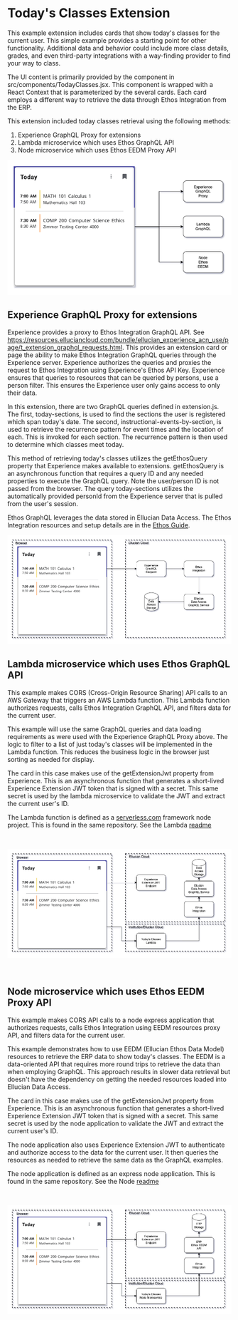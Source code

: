 # Today's Classes Extension
This example extension includes cards that show today's classes for the current user. This simple example provides a starting point for other functionality. Additional data and behavior could include more class details, grades, and even third-party integrations with a way-finding provider to find your way to class.

The UI content is primarily provided by the component in src/components/TodayClasses.jsx. This component is wrapped with a React Context that is parameterized by the several cards. Each card employs a different way to retrieve the data through Ethos Integration from the ERP.

This extension included today classes retrieval using the following methods:
1. Experience GraphQL Proxy for extensions
1. Lambda microservice which uses Ethos GraphQL API
1. Node microservice which uses Ethos EEDM Proxy API

![](../docs/images/Todays-Classes-Ethos-Example.png)

## Experience GraphQL Proxy for extensions

Experience provides a proxy to Ethos Integration GraphQL API. See https://resources.elluciancloud.com/bundle/ellucian_experience_acn_use/page/t_extension_graphql_requests.html. This provides an extension card or page the ability to make Ethos Integration GraphQL queries through the Experience server. Experience authorizes the queries and proxies the request to Ethos Integration using Experience's Ethos API Key. Experience ensures that queries to resources that can be queried by persons, use a person filter. This ensures the Experience user only gains access to only their data.

In this extension, there are two GraphQL queries defined in extension.js. The first, today-sections, is used to find the sections the user is registered which span today's date. The second, instructional-events-by-section, is used to retrieve the recurrence pattern for event times and the location of each. This is invoked for each section. The recurrence pattern is then used to determine which classes meet today.

This method of retrieving today's classes utilizes the getEthosQuery property that Experience makes available to extensions. getEthosQuery is an asynchronous function that requires a query ID and any needed properties to execute the GraphQL query. Note the user/person ID is not passed from the browser. The query today-sections utilizes the automatically provided personId from the Experience server that is pulled from the user's session.

Ethos GraphQL leverages the data stored in Ellucian Data Access. The Ethos Integration resources and setup details are in the [Ethos Guide](../docs/today-classes-ethos-guide.md).
 
![](../docs/images/Todays-Classes-Experience-GraphQL-Proxy.png)

## Lambda microservice which uses Ethos GraphQL API

This example makes CORS (Cross-Origin Resource Sharing) API calls to an AWS Gateway that triggers an AWS Lambda function. This Lambda function authorizes requests, calls Ethos Integration GraphQL API, and filters data for the current user.

This example will use the same GraphQL queries and data loading requirements as were used with the Experience GraphQL Proxy above. The logic to filter to a list of just today's classes will be implemented in the Lambda function. This reduces the business logic in the browser just sorting as needed for display.

The card in this case makes use of the getExtensionJwt property from Experience. This is an asynchronous function that generates a short-lived Experience Extension JWT token that is signed with a secret. This same secret is used by the lambda microservice to validate the JWT and extract the current user's ID.

The Lambda function is defined as a [serverless.com](https://serverless.com) framework node project. This is found in the same repository. See the Lambda [readme](../today-classes-lambda/README.md)

<br/>

![](../docs/images/Todays-Classes-Lambda.png)

<br/>

## Node microservice which uses Ethos EEDM Proxy API

This example makes CORS API calls to a node express application that authorizes requests, calls Ethos Integration using EEDM resources proxy API, and filters data for the current user.

This example demonstrates how to use EEDM (Ellucian Ethos Data Model) resources to retrieve the ERP data to show today's classes. The EEDM is a data-oriented API that requires more round trips to retrieve the data than when employing GraphQL. This approach results in slower data retrieval but doesn't have the dependency on getting the needed resources loaded into Ellucian Data Access.

The card in this case makes use of the getExtensionJwt property from Experience. This is an asynchronous function that generates a short-lived Experience Extension JWT token that is signed with a secret. This same secret is used by the node application to validate the JWT and extract the current user's ID.

The node application also uses Experience Extension JWT to authenticate and authorize access to the data for the current user. It then queries the resources as needed to retrieve the same data as the GraphQL examples.

The node application is defined as an express node application. This is found in the same repository. See the Node [readme](../today-classes-node/README.md)

<br/>

![](../docs/images/Todays-Classes-Node.png)
